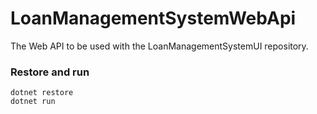 # LoanManagementSystemWebApi
The Web API to be used with the LoanManagementSystemUI repository.

### Restore and run
```
dotnet restore
dotnet run
```

